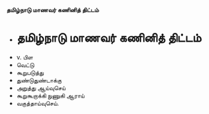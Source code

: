 **தமிழ்நாடு மாணவர் கணினித் திட்டம்**
- # தமிழ்நாடு மாணவர் கணினித் திட்டம்
- v. பிள
- வெட்டு
- கூறுபடுத்து
- துண்டுதுண்டாக்கு
- அறுத்து ஆய்வுசெய்
- கூறுகூறாக்கி நுணுகி ஆராய்
- வகுத்தாய்வுசெய்.

